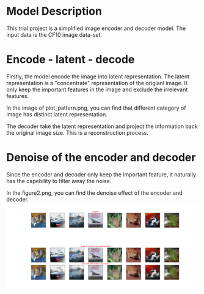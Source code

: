 # Model Description #

This trial project is a simplified image encoder and decoder model.
The input data is the CF10 image data-set.

# Encode - latent - decode #
Firstly, the model encode the image into latent representation. 
The latent representation is a "concentrate" representation of the origianl image. It only keep
the important features in the image and exclude the irrelevant features. 

In the image of plot_pattern.png, you can find that different category of image has distinct latent representation.

The decoder take the latent representation and project the information back the original image size. 
This is a reconstruction process. 

# Denoise of the encoder and decoder #

Since the encoder and decoder only keep the important feature, it naturally has the capebility to 
filter away the noise. 

In the figure2.png, you can find the denoise effect of the encoder and decoder.    
![denoise](https://github.com/nebulaai/orion-image-encoder-decoder/blob/master/figure2.png)

